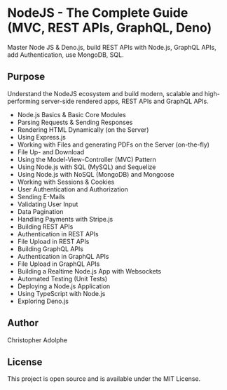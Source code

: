 # NodeJS - The Complete Guide (MVC, REST APIs, GraphQL, Deno)
Master Node JS & Deno.js, build REST APIs with Node.js, GraphQL APIs, add Authentication, use MongoDB, SQL.

## Purpose
Understand the NodeJS ecosystem and build modern, scalable and high-performing server-side rendered apps, REST APIs and GraphQL APIs.

- Node.js Basics & Basic Core Modules
- Parsing Requests & Sending Responses
- Rendering HTML Dynamically (on the Server)
- Using Express.js
- Working with Files and generating PDFs on the Server (on-the-fly)
- File Up- and Download
- Using the Model-View-Controller (MVC) Pattern
- Using Node.js with SQL (MySQL) and Sequelize
- Using Node.js with NoSQL (MongoDB) and Mongoose
- Working with Sessions & Cookies
- User Authentication and Authorization
- Sending E-Mails
- Validating User Input
- Data Pagination
- Handling Payments with Stripe.js
- Building REST APIs
- Authentication in REST APIs
- File Upload in REST APIs
- Building GraphQL APIs
- Authentication in GraphQL APIs
- File Upload in GraphQL APIs
- Building a Realtime Node.js App with Websockets
- Automated Testing (Unit Tests)
- Deploying a Node.js Application
- Using TypeScript with Node.js
- Exploring Deno.js

## Author
Christopher Adolphe

## License
This project is open source and is available under the MIT License.

